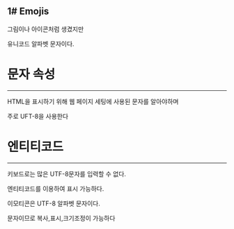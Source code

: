 1# Emojis
-----------------------

그림이나 아이콘처럼 생겼지만 

유니코드 알파벳 문자이다.

# 문자 속성
------------------

HTML을 표시하기 위해 웹 페이지 세팅에 사용된 문자를 알아야하며

주로 UFT-8을 사용한다 

# 엔티티코드
------------------
키보드로는 많은 UTF-8문자를 입력할 수 없다.

엔티티코드를 이용하여 표시 가능하다.

이모티콘은 UTF-8 알파벳 문자이다.

문자이므로 복사,표시,크기조정이 가능하다
